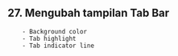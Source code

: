 ## 27. Mengubah tampilan Tab Bar
        - Background color
        - Tab highlight
        - Tab indicator line
